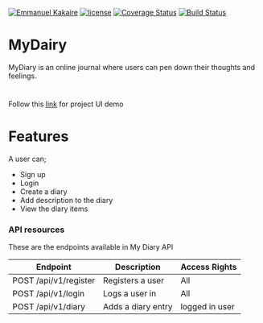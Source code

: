 [![Emmanuel Kakaire](https://img.shields.io/badge/Emmanuel%20Kakaire-MyDiary-green.svg)]()
[![license](https://img.shields.io/badge/HTML-HTML5-orange.svg)]()
[![Coverage Status](https://coveralls.io/repos/github/kakaemma/MyDairy/badge.svg?branch=dev)](https://coveralls.io/github/kakaemma/MyDairy?branch=dev)
[![Build Status](https://travis-ci.org/kakaemma/MyDairy.svg?branch=dev)](https://travis-ci.org/kakaemma/MyDairy)

# MyDairy
MyDiary is an online journal where users can pen down their thoughts and feelings.
#
Follow this [link](https://kakaemma.github.io/MyDairy/ "My Diary UI demo") for project UI demo
# Features
A user can;
* Sign up
* Login
* Create a diary
* Add description to the diary
* View the diary items

### API resources

These are the endpoints available in My Diary API

Endpoint | Description| Access Rights
------------ | ------------- | ------------- 
POST /api/v1/register | Registers a user | All
POST /api/v1/login |Logs a user in | All
POST /api/v1/diary |Adds a diary entry | logged in user

